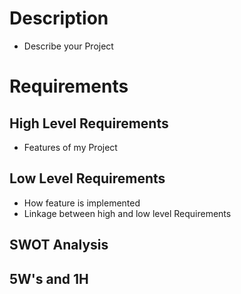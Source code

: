 # Description
- Describe your Project
# Requirements

## High Level Requirements
- Features of my Project

## Low Level Requirements
- How feature is implemented
- Linkage between high and low level Requirements

## SWOT Analysis

## 5W's and 1H